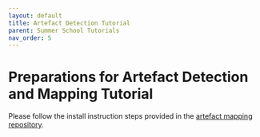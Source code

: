 ```yaml
---
layout: default
title: Artefact Detection Tutorial
parent: Summer School Tutorials
nav_order: 5
---
```


# Preparations for Artefact Detection and Mapping Tutorial
Please follow the install instruction steps provided in the [artefact mapping repository](https://github.com/ethz-asl/artefact_mapping).

